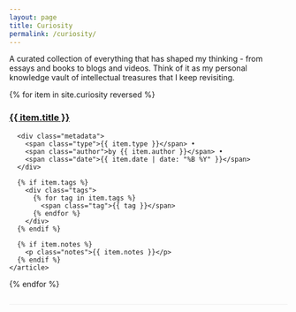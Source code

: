 ```yaml
---
layout: page
title: Curiosity
permalink: /curiosity/
---
```

A curated collection of everything that has shaped my thinking - from essays and books to blogs and videos. Think of it as my personal knowledge vault of intellectual treasures that I keep revisiting.

<div class="reading-list">
  {% for item in site.curiosity reversed %}
    <article class="reading-item">
      <h3>
        <a href="{{ item.link }}" target="_blank">{{ item.title }}</a>
      </h3>

      <div class="metadata">
        <span class="type">{{ item.type }}</span> • 
        <span class="author">by {{ item.author }}</span> • 
        <span class="date">{{ item.date | date: "%B %Y" }}</span>
      </div>

      {% if item.tags %}
        <div class="tags">
          {% for tag in item.tags %}
            <span class="tag">{{ tag }}</span>
          {% endfor %}
        </div>
      {% endif %}

      {% if item.notes %}
        <p class="notes">{{ item.notes }}</p>
      {% endif %}
    </article>
  {% endfor %}
</div>

<style>
  .reading-item {
    margin-bottom: 2em;
    padding-bottom: 1em;
    border-bottom: 1px solid #eee;
  }
  .metadata {
    font-size: 0.9em;
    color: #666;
    margin: 0.5em 0;
  }
  .tags {
    margin: 0.5em 0;
  }
  .tag {
    background: #f0f0f0;
    padding: 0.2em 0.6em;
    border-radius: 3px;
    font-size: 0.8em;
    margin-right: 0.5em;
  }
  .notes {
    font-size: 0.9em;
    margin-top: 0.5em;
  }
</style>
